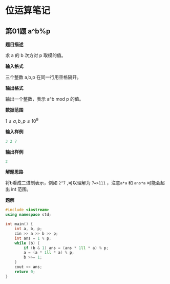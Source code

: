 # 位运算笔记

## 第01题 a^b%p

**题目描述**

求 a 的 b 次方对 p 取模的值。

**输入格式**

三个整数 a,b,p 在同一行用空格隔开。

**输出格式**

输出一个整数，表示 a^b mod p 的值。

**数据范围**

$1 \leq a,b,p \leq 10^9$

**输入样例**

```c++
3 2 7
```

**输出样例**

```c++
2
```

**解题思路**

将b看成二进制表示，例如 `2^7` ,可以理解为 `7=>111` ，注意`a*a` 和 `ans*a` 可能会超出 int 范围。

**题解**

```c++
#include <iostream>
using namespace std;

int main() {
    int a, b, p;
    cin >> a >> b >> p;
    int ans = 1 % p;
    while (b) {
        if (b & 1) ans = (ans * 1ll * a) % p;
        a = (a * 1ll * a) % p;
        b >>= 1;
    }
    cout << ans;
    return 0;
}
```

